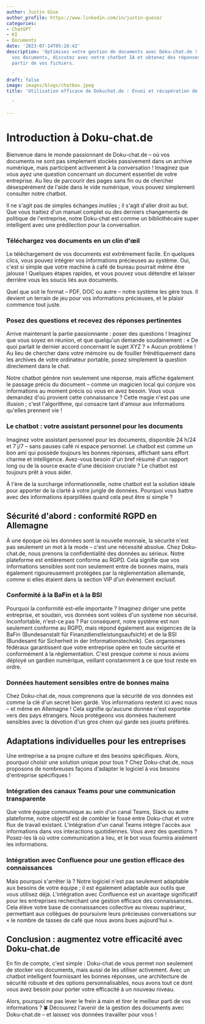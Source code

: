 ```yaml
---
author: Justin Güse
author_profile: https://www.linkedin.com/in/justin-guese/
categories:
- ChatGPT
- KI
- Documents
date: '2023-07-14T05:28:42'
description: 'Optimisez votre gestion de documents avec Doku-chat.de ! Téléchargez
  vos documents, discutez avec notre chatbot IA et obtenez des réponses précises à
  partir de vos fichiers.

  '
draft: false
image: images/blogs/chatbox.jpeg
title: 'Utilisation efficace de Dokuchat.de : Envoi et récupération de documents

  '

---
```

# Introduction à Doku-chat.de

Bienvenue dans le monde passionnant de Doku-chat.de – où vos documents ne sont pas simplement stockés passivement dans un archive numérique, mais participent activement à la conversation ! Imaginez que vous ayez une question concernant un document essentiel de votre entreprise. Au lieu de parcourir des pages sans fin ou de chercher désespérément de l'aide dans le vide numérique, vous pouvez simplement consulter notre chatbot.

Il ne s'agit pas de simples échanges inutiles ; il s'agit d'aller droit au but. Que vous traitiez d'un manuel complet ou des derniers changements de politique de l'entreprise, notre Doku-chat est comme un bibliothécaire super intelligent avec une prédilection pour la conversation.

### Téléchargez vos documents en un clin d'œil

Le téléchargement de vos documents est extrêmement facile. En quelques clics, vous pouvez intégrer vos informations précieuses au système. Oui, c'est si simple que votre machine à café de bureau pourrait même être jalouse ! Quelques étapes rapides, et vous pouvez vous détendre et laisser derrière vous les soucis liés aux documents.

Quel que soit le format – PDF, DOC ou autre – notre système les gère tous. Il devient un terrain de jeu pour vos informations précieuses, et le plaisir commence tout juste.

### Posez des questions et recevez des réponses pertinentes

Arrive maintenant la partie passionnante : poser des questions ! Imaginez que vous soyez en réunion, et que quelqu'un demande soudainement : « De quoi parlait le dernier accord concernant le sujet XYZ ? » Aucun problème ! Au lieu de chercher dans votre mémoire ou de fouiller frénétiquement dans les archives de votre ordinateur portable, posez simplement la question directement dans le chat.

Notre chatbot génère non seulement une réponse, mais affiche également le passage précis du document – comme un magicien local qui conjure vos informations au moment précis où vous en avez besoin. Vous vous demandez d'où provient cette connaissance ? Cette magie n'est pas une illusion ; c'est l'algorithme, qui consacre tant d'amour aux informations qu'elles prennent vie !

### Le chatbot : votre assistant personnel pour les documents

Imaginez votre assistant personnel pour les documents, disponible 24 h/24 et 7 j/7 – sans pauses café ni espace personnel. Le chatbot est comme un bon ami qui possède toujours les bonnes réponses, affichant sans effort charme et intelligence. Avez-vous besoin d'un bref résumé d'un rapport long ou de la source exacte d'une décision cruciale ? Le chatbot est toujours prêt à vous aider.

À l'ère de la surcharge informationnelle, notre chatbot est la solution idéale pour apporter de la clarté à votre jungle de données. Pourquoi vous battre avec des informations éparpillées quand cela peut être si simple ?

## Sécurité d'abord : conformité RGPD en Allemagne

À une époque où les données sont la nouvelle monnaie, la sécurité n'est pas seulement un mot à la mode – c'est une nécessité absolue. Chez Doku-chat.de, nous prenons la confidentialité des données au sérieux. Notre plateforme est entièrement conforme au RGPD. Cela signifie que vos informations sensibles sont non seulement entre de bonnes mains, mais également rigoureusement protégées par la réglementation allemande, comme si elles étaient dans la section VIP d'un événement exclusif.

### Conformité à la BaFin et à la BSI

Pourquoi la conformité est-elle importante ? Imaginez diriger une petite entreprise, et soudain, vos données sont volées d'un système non sécurisé. Inconfortable, n'est-ce pas ? Par conséquent, notre système est non seulement conforme au RGPD, mais répond également aux exigences de la BaFin (Bundesanstalt für Finanzdienstleistungsaufsicht) et de la BSI (Bundesamt für Sicherheit in der Informationstechnik). Ces organismes fédéraux garantissent que votre entreprise opère en toute sécurité et conformément à la réglementation. C'est presque comme si nous avions déployé un gardien numérique, veillant constamment à ce que tout reste en ordre.

### Données hautement sensibles entre de bonnes mains

Chez Doku-chat.de, nous comprenons que la sécurité de vos données est comme la clé d'un secret bien gardé. Vos informations restent ici avec nous – et même en Allemagne ! Cela signifie qu'aucune donnée n'est exportée vers des pays étrangers. Nous protégeons vos données hautement sensibles avec la dévotion d'un gros chien qui garde ses jouets préférés.

## Adaptations individuelles pour les entreprises

Une entreprise a sa propre culture et des besoins spécifiques. Alors, pourquoi choisir une solution unique pour tous ? Chez Doku-chat.de, nous proposons de nombreuses façons d'adapter le logiciel à vos besoins d'entreprise spécifiques !

### Intégration des canaux Teams pour une communication transparente

Que votre équipe communique au sein d'un canal Teams, Slack ou autre plateforme, notre objectif est de combler le fossé entre Doku-chat et votre flux de travail existant. L'intégration d'un canal Teams intègre l'accès aux informations dans vos interactions quotidiennes. Vous avez des questions ? Posez-les là où votre communication a lieu, et le bot vous fournira aisément les informations.

### Intégration avec Confluence pour une gestion efficace des connaissances

Mais pourquoi s'arrêter là ? Notre logiciel n'est pas seulement adaptable aux besoins de votre équipe ; il est également adaptable aux outils que vous utilisez déjà. L'intégration avec Confluence est un avantage significatif pour les entreprises recherchant une gestion efficace des connaissances. Cela élève votre base de connaissances collective au niveau supérieur, permettant aux collègues de poursuivre leurs précieuses conversations sur « le nombre de tasses de café que nous avons bues aujourd'hui ».

## Conclusion : augmentez votre efficacité avec Doku-chat.de

En fin de compte, c'est simple : Doku-chat.de vous permet non seulement de stocker vos documents, mais aussi de les utiliser activement. Avec un chatbot intelligent fournissant les bonnes réponses, une architecture de sécurité robuste et des options personnalisables, nous avons tout ce dont vous avez besoin pour porter votre efficacité à un nouveau niveau.

Alors, pourquoi ne pas lever le frein à main et tirer le meilleur parti de vos informations ? 🍀 Découvrez l'avenir de la gestion des documents avec Doku-chat.de – et laissez vos données travailler pour vous !
